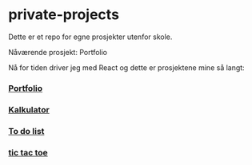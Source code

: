 # private-projects
Dette er et repo for egne prosjekter utenfor skole.

Nåværende prosjekt: Portfolio

Nå for tiden driver jeg med React og dette er prosjektene mine så langt:
### [Portfolio](koding/javascript/portfolio)
### [Kalkulator](koding/javascript/calculator)
### [To do list](koding/javascript/todo-list)
### [tic tac toe](koding/javascript/tic-tac-toe)
